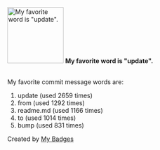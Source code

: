 <img src="https://my-badges.github.io/my-badges/favorite-word.png" alt="My favorite word is &quot;update&quot;." title="My favorite word is &quot;update&quot;." width="128">
<strong>My favorite word is &quot;update&quot;.</strong>
<br><br>

My favorite commit message words are:

1. update (used 2659 times)
2. from (used 1292 times)
3. readme.md (used 1166 times)
4. to (used 1014 times)
5. bump (used 831 times)


Created by <a href="https://github.com/my-badges/my-badges">My Badges</a>
